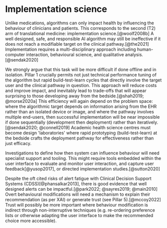 # Implementation science

Unlike medications, algorithms can only impact health by influencing the behaviour of clinicians and patients. This corresponds to the second (T2) arm of translational medicine: implementation science.[@woolf2008b] A well designed, safe, and responsible AI algorithm may still be ineffective if it does not reach a modifiable target on the clinical pathway.[@the2021] Implementation requires a multi-disciplinary approach including human-computer interaction, behavioural science, and qualitative analysis.[@sendak2020] 

We strongly argue that this task will be more difficult if done offline and in isolation. Pillar 1 crucially permits not just technical performance tuning of the algorithm but rapid build-test-learn cycles that directly involve the target user and the clinical pathway in question. This approach will reduce costs and improve impact, and inevitably lead to trade-offs that will appear surprising to those developing away from the bedside.[@shah2019; @morse2020a] This efficiency will again depend on the problem space: where the algorithmic target depends on information arising from the EHR rather than an isolated device or image, and where the pathway involves multiple end-users, then successful implementation will be near impossible if done sequentially (development then deployment) rather than iteratively.[@sendak2020; @connell2019] Academic health science centres must become design 'laboratories' where rapid prototyping (build-test-learn) at the bedside crafts the deployment pathway for effectiveness rather than just efficacy.    

Investigations to define how then system can influence behaviour will need specialist support and tooling. This might require tools embedded within the user interface to evaluate and monitor user interaction, and capture user feedback[@yusop2017], or directed implementation studies.[@sutton2020]

Despite the oft cited risks of alert fatigue with Clinical Decision Support Systems (CDSS)[@phansalkar2013], there is good evidence that well designed alerts can be impactful.[@park2022; @sayres2019; @main2010] Overt behavioural modifications will need a mechanism to explain their recommendation (as per XAI) or generate trust (see Pillar 5).[@mccoy2022] Trust will possibly be more important where behaviour modification is indirect through non-interruptive techniques (e.g. re-ordering preference lists or otherwise adapting the user interface to make the recommended choice more accessible).